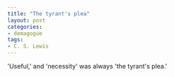 ```yaml
---
title: "The tyrant's plea"
layout: post
categories:
- demagogue
tags:
- C. S. Lewis
---
```


'Useful,' and 'necessity' was always 'the tyrant's plea.'
